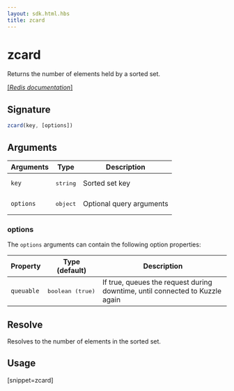 ```yaml
---
layout: sdk.html.hbs
title: zcard
---
```


# zcard

Returns the number of elements held by a sorted set.

[[_Redis documentation_]](https://redis.io/commands/zcard)

## Signature

```js
zcard(key, [options])

```

## Arguments

| Arguments    | Type    | Description |
|--------------|---------|-------------|
| `key` | <pre>string</pre> | Sorted set key |
| ``options`` | <pre>object</pre> | Optional query arguments |

### options

The `options` arguments can contain the following option properties:

| Property   | Type (default)   | Description                       |
| ---------- | ------- | --------------------------------- |
| `queuable` | <pre>boolean (true)</pre> | If true, queues the request during downtime, until connected to Kuzzle again |

## Resolve

Resolves to the number of elements in the sorted set.

## Usage

[snippet=zcard]
